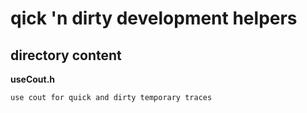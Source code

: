 # qick 'n dirty development helpers

## directory content

**useCout.h**
```
use cout for quick and dirty temporary traces
```
